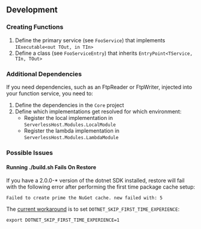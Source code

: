 ## Development

### Creating Functions

1. Define the primary service (see `FooService`) that implements `IExecutable<out TOut, in TIn>`
2. Define a class (see `FooServiceEntry`) that inherits `EntryPoint<TService, TIn, TOut>`

### Additional Dependencies

If you need dependencies, such as an FtpReader or FtpWriter, injected into your function service, you need to:

1. Define the dependencies in the `Core` project
2. Define which implementations get resolved for which environment:
   - Register the local implementation in `ServerlessHost.Modules.LocalModule` 
   - Register the lambda implementation in `ServerlessHost.Modules.LambdaModule` 

### Possible Issues

#### Running ./build.sh Fails On Restore

If you have a 2.0.0-* version of the dotnet SDK installed, restore will fail with the following error
after performing the first time package cache setup:

```
Failed to create prime the NuGet cache. new failed with: 5
```

The [current workaround](https://github.com/dotnet/cli/issues/6550#issuecomment-308040963) is to set `DOTNET_SKIP_FIRST_TIME_EXPERIENCE`:

```
export DOTNET_SKIP_FIRST_TIME_EXPERIENCE=1
```
